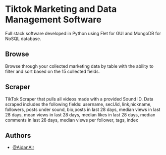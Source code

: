 
# Tiktok Marketing and Data Management Software

Full stack software developed in Python using Flet for GUI and MongoDB for NoSQL database.


## Browse

Browse through your collected marketing data by table with the ability to filter and sort based on the 15 collected fields.

## Scraper
TikTok Scraper that pulls all videos made with a provided Sound ID. Data scraped includes the following fields: username, secUid, link,nickname, followers, posts under sound, bio,posts in last 28 days, median views in last 28 days, mean views in last 28 days, median likes in last 28 days, median comments in last 28 days, median views per follower, tags, index


## Authors

- [@AidanAlr](https://www.github.com/AidanAlr)


